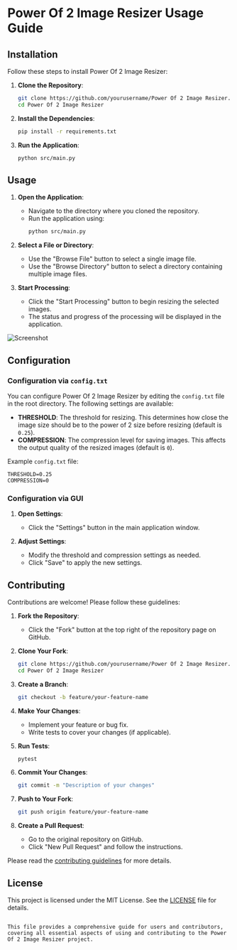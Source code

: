 # Power Of 2 Image Resizer Usage Guide

## Installation

Follow these steps to install Power Of 2 Image Resizer:

1. **Clone the Repository**:
    ```sh
    git clone https://github.com/yourusername/Power Of 2 Image Resizer.git
    cd Power Of 2 Image Resizer
    ```

2. **Install the Dependencies**:
    ```sh
    pip install -r requirements.txt
    ```

3. **Run the Application**:
    ```sh
    python src/main.py
    ```

## Usage

1. **Open the Application**:
    - Navigate to the directory where you cloned the repository.
    - Run the application using:
      ```sh
      python src/main.py
      ```

2. **Select a File or Directory**:
    - Use the "Browse File" button to select a single image file.
    - Use the "Browse Directory" button to select a directory containing multiple image files.

3. **Start Processing**:
    - Click the "Start Processing" button to begin resizing the selected images.
    - The status and progress of the processing will be displayed in the application.

![Screenshot](screenshot.png)

## Configuration

### Configuration via `config.txt`

You can configure Power Of 2 Image Resizer by editing the `config.txt` file in the root directory. The following settings are available:

- **THRESHOLD**: The threshold for resizing. This determines how close the image size should be to the power of 2 size before resizing (default is `0.25`).
- **COMPRESSION**: The compression level for saving images. This affects the output quality of the resized images (default is `0`).

Example `config.txt` file:
```plaintext
THRESHOLD=0.25
COMPRESSION=0
```

### Configuration via GUI

1. **Open Settings**:
    - Click the "Settings" button in the main application window.

2. **Adjust Settings**:
    - Modify the threshold and compression settings as needed.
    - Click "Save" to apply the new settings.

## Contributing

Contributions are welcome! Please follow these guidelines:

1. **Fork the Repository**:
    - Click the "Fork" button at the top right of the repository page on GitHub.

2. **Clone Your Fork**:
    ```sh
    git clone https://github.com/yourusername/Power Of 2 Image Resizer.git
    cd Power Of 2 Image Resizer
    ```

3. **Create a Branch**:
    ```sh
    git checkout -b feature/your-feature-name
    ```

4. **Make Your Changes**:
    - Implement your feature or bug fix.
    - Write tests to cover your changes (if applicable).

5. **Run Tests**:
    ```sh
    pytest
    ```

6. **Commit Your Changes**:
    ```sh
    git commit -m "Description of your changes"
    ```

7. **Push to Your Fork**:
    ```sh
    git push origin feature/your-feature-name
    ```

8. **Create a Pull Request**:
    - Go to the original repository on GitHub.
    - Click "New Pull Request" and follow the instructions.

Please read the [contributing guidelines](CONTRIBUTING.md) for more details.

## License

This project is licensed under the MIT License. See the [LICENSE](../LICENSE) file for details.
```

This file provides a comprehensive guide for users and contributors, covering all essential aspects of using and contributing to the Power Of 2 Image Resizer project.